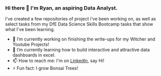 ### Hi there 👋 I'm Ryan, an aspiring Data Analyst.

I've created a few repositories of project i've been working on, as well as select tasks from my DfE Data Science Skills Bootcamp tasks that show what I've been learning. 

- 🔭 I’m currently working on finishing the write-ups for my Witcher and Youtube Projects! 
- 🌱 I’m currently learning how to build interactive and attractive data dashboards in excel.
- 📫 How to reach me: I'm on [LinkedIn]([url](https://www.linkedin.com/in/ryan-pitt-b9321a238/)), say Hi! 
- ⚡ Fun fact: I grow Bonsai Trees! 
<!--
**RyanPitt100/RyanPitt100** is a ✨ _special_ ✨ repository because its `README.md` (this file) appears on your GitHub profile.

Here are some ideas to get you started:

- 🔭 I’m currently working on ...
- 🌱 I’m currently learning 
- 👯 I’m looking to collaborate on ...
- 🤔 I’m looking for help with ...
- 💬 Ask me about ...
- 📫 How to reach me: I'm on LinkedIn, say Hi! 
- ⚡ Fun fact: I grow Bonsai Trees! 
-->
